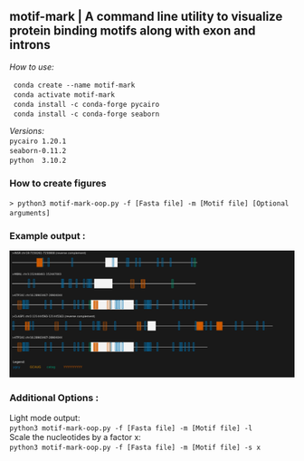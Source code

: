 ## motif-mark | A command line utility to visualize protein binding motifs along with exon and introns    

*How to use:*   

` conda create --name motif-mark`    
` conda activate motif-mark`   
` conda install -c conda-forge pycairo`   
` conda install -c conda-forge seaborn` 



*Versions:*     
`pycairo 1.20.1`   
`seaborn-0.11.2`   
`python  3.10.2`   

### How to create figures   

`> python3 motif-mark-oop.py -f [Fasta file] -m [Motif file] [Optional arguments]`   

### Example output : 

![Example Output](test_files/Figure_1.png)  


### Additional Options :

 Light mode output:   
`python3 motif-mark-oop.py -f [Fasta file] -m [Motif file] -l`  
Scale the nucleotides by a factor x:   
`python3 motif-mark-oop.py -f [Fasta file] -m [Motif file] -s x`
